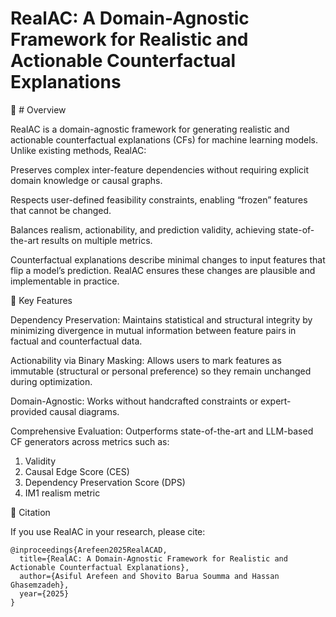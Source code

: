 # RealAC: A Domain-Agnostic Framework for Realistic and Actionable Counterfactual Explanations
📜 # Overview

RealAC is a domain-agnostic framework for generating realistic and actionable counterfactual explanations (CFs) for machine learning models.
Unlike existing methods, RealAC:

Preserves complex inter-feature dependencies without requiring explicit domain knowledge or causal graphs.

Respects user-defined feasibility constraints, enabling “frozen” features that cannot be changed.

Balances realism, actionability, and prediction validity, achieving state-of-the-art results on multiple metrics.

Counterfactual explanations describe minimal changes to input features that flip a model’s prediction. RealAC ensures these changes are plausible and implementable in practice.

🚀 Key Features

Dependency Preservation:
Maintains statistical and structural integrity by minimizing divergence in mutual information between feature pairs in factual and counterfactual data.

Actionability via Binary Masking:
Allows users to mark features as immutable (structural or personal preference) so they remain unchanged during optimization.

Domain-Agnostic:
Works without handcrafted constraints or expert-provided causal diagrams.

Comprehensive Evaluation:
Outperforms state-of-the-art and LLM-based CF generators across metrics such as:

1. Validity
2. Causal Edge Score (CES)
3. Dependency Preservation Score (DPS)
4. IM1 realism metric

📜 Citation

If you use RealAC in your research, please cite:

    @inproceedings{Arefeen2025RealACAD,
      title={RealAC: A Domain-Agnostic Framework for Realistic and Actionable Counterfactual Explanations},
      author={Asiful Arefeen and Shovito Barua Soumma and Hassan Ghasemzadeh},
      year={2025}
    }
